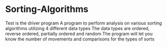 # Sorting-Algorithms
Test is the driver program
A program to perform analysis on various sorting algorithms utilizing 4 different data types
The data types are ordered, reverse ordered, partially ordered and random
The program will let you know the number of movements and comparisons for the types of sorts
